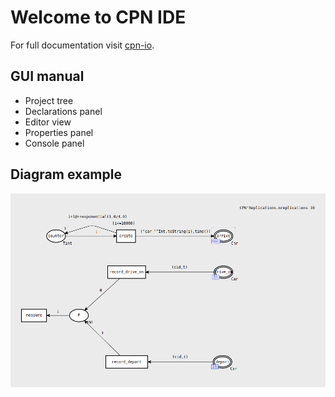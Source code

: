 # Welcome to CPN IDE

For full documentation visit [cpn-io](https://github.com/cpn-io/cpn-js).

## GUI manual

* Project tree
* Declarations panel
* Editor view
* Properties panel
* Console panel

## Diagram example

![Screenshot](img/cpn-diagram-1.png)

